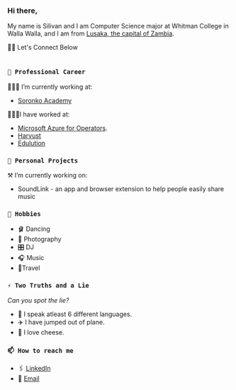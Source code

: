 ### Hi there,
My name is Silivan and I am Computer Science major at Whitman College in Walla Walla, and I am from [Lusaka, the capital of Zambia](https://www.google.com/search?q=lusaka+zambia&rlz=1C1CHBF_enUS1051US1051&oq=lusaka+zambia&aqs=chrome..69i57j69i60.4492j0j1&sourceid=chrome&ie=UTF-8).

👋🏾 Let's Connect Below
#

<!--
**silivanmunguar/silivanmunguar** is a ✨ _special_ ✨ repository because its `README.md` (this file) appears on your GitHub profile.

Here are some ideas to get you started:

- 
- 🌱 I’m currently learning ...
- 👯 I’m looking to collaborate on ...
- 🤔 I’m looking for help with ...
- 💬 Ask me about ...
- 😄 Pronouns: ...
-->

### `💼 Professional Career`
👩🏾‍💻 I’m currently working at:
* [Soronko Academy](https://soronkoacademy.com/)


👷🏾‍♀️I have worked at:
* [Microsoft Azure for Operators](https://azure.microsoft.com/en-us/solutions/industries/telecommunications).
* [Harvust](https://www.harvust.com/)
* [Edulution](https://www.edulution.org/)


### `🎈 Personal Projects`
⚒️ I’m currently working on:
* SoundLink - an app and browser extension to help people easily share music

### `🕺 Hobbies`
* 🩰 Dancing
* 📸 Photography
* 🎛️ DJ
* 🎧 Music 
* 🧳Travel

### `⚡ Two Truths and a Lie`
  _Can you spot the lie?_
* 🦜 I speak atleast 6 different languages.
* ✈️ I have jumped out of plane.
* 🧀 I love cheese.

### `📫 How to reach me`
* 🖇️ [LinkedIn](https://www.linkedin.com/in/svnm/)
* 📧 [Email](mailto:silivan99@gmail.com)

